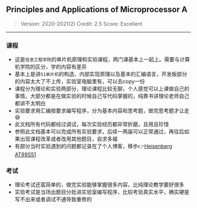 ## Principles and Applications of Microprocessor A

> Version: 2020-2021(2)
> Credit: 2.5
> Score: Excellent

----------

### 课程

- 这是`信息工程学院`的单片机原理和实验课程，两门课基本上一起上。需要与计算机学院的区分，学的内容有差异
- 基本上是讲`51单片机`的构造、内部实现原理以及基本的汇编语言，开发板部分的内容太大了不上传，实验室电脑里有，可以去copy一份
- 课程分为理论和实验两部分，理论课程比较无聊，个人感觉可以上课做自己的事情，大部分都是在做实验的时候自己写代码掌握的，纯靠书讲理论老师自己都讲不太明白
- 实验要求用汇编按要求编写程序，分为基本内容和思考题，做完思考题才让走:smile:
- 此文档所有代码都经过调试，每次实验经历都非常折磨，且用且珍惜
- 参照此文档基本可以完成所有实验要求，后续一两届可以正常通过，再往后如果出现课程改革或者改用其他题目，自求多福
- 有部分当时实验遇到的问题都记录在了个人博客，移步:point_right:[Heisenberg AT89S51][1]

### 考试

- 理论考试还蛮简单的，做完实验能够掌握很多内容，比纯理论教学要好很多
- 实验考试是当场出题目分批进实验室编写程序，比较考验真实水平，确实硬是写不出来或者调试不通导致重修的

<!-- markdownlint-disable-file MD036 -->
[1]: https://www.lingzhicheng.cn/categories/AT89S51/